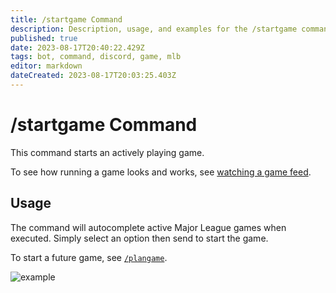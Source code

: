 ```yaml
---
title: /startgame Command
description: Description, usage, and examples for the /startgame command for the MLB Game Feed Discord bot
published: true
date: 2023-08-17T20:40:22.429Z
tags: bot, command, discord, game, mlb
editor: markdown
dateCreated: 2023-08-17T20:03:25.403Z
---
```


# /startgame Command

This command starts an actively playing game.

To see how running a game looks and works, see [watching a game feed](/bots/discord/mlb-game-feed/watching-a-game-feed).

## Usage

The command will autocomplete active Major League games when executed. Simply select an option then send to start the game.

To start a future game, see [`/plangame`](/bots/discord/mlb-game-feed/commands/plangame).

![example](https://cdn.chew.pro/imgs/cla1YmU.png)
